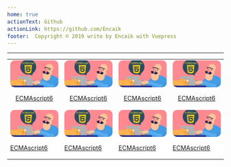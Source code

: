 ```yaml
---
home: true
actionText: Github
actionLink: https://github.com/Encaik
footer:  Copyright © 2019 write by Encaik with Vuepress
---
```


---

<table>
    <tr style="border:0px;text-align: center;vertical-align: super">
        <td  style="border:0px">
            <a href="/Encaik-Pages/front-end/js/">
                <img src="./img/es6.jpg" alt="" style="border-radius:10px">
                <br>
                <p>ECMAscript6</p>
            </a>
        </td>
        <td  style="border:0px">
            <a href="/Encaik-Pages/front-end/js/">
                <img src="./img/es6.jpg" alt="" style="border-radius:10px">
                <br>
                <p>ECMAscript6</p>
            </a>
        </td>
        <td  style="border:0px">
            <a href="/Encaik-Pages/front-end/js/">
                <img src="./img/es6.jpg" alt="" style="border-radius:10px">
                <br>
                <p>ECMAscript6</p>
            </a>
        </td>
        <td  style="border:0px">
            <a href="/Encaik-Pages/front-end/js/">
                <img src="./img/es6.jpg" alt="" style="border-radius:10px">
                <br>
                <p>ECMAscript6</p>
            </a>
        </td>
    </tr>
    <tr style="border:0px;background-color:#fff;">
        <td  style="border:0px">
            <a href="/Encaik-Pages/front-end/js/">
                <img src="./img/es6.jpg" alt="" style="border-radius:10px">
                <br>
                <p>ECMAscript6</p>
            </a>
        </td>
        <td  style="border:0px">
            <a href="/Encaik-Pages/front-end/js/">
                <img src="./img/es6.jpg" alt="" style="border-radius:10px">
                <br>
                <p>ECMAscript6</p>
            </a>
        </td>
        <td  style="border:0px">
            <a href="/Encaik-Pages/front-end/js/">
                <img src="./img/es6.jpg" alt="" style="border-radius:10px">
                <br>
                <p>ECMAscript6</p>
            </a>
        </td>
        <td  style="border:0px">
            <a href="/Encaik-Pages/front-end/js/">
                <img src="./img/es6.jpg" alt="" style="border-radius:10px">
                <br>
                <p>ECMAscript6</p>
            </a>
        </td>
    </tr>
</table>
